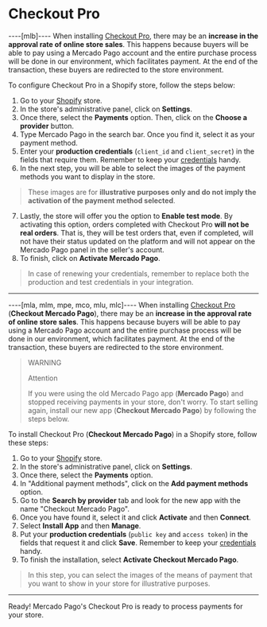 # Checkout Pro

----[mlb]----
When installing [Checkout Pro](/developers/en/docs/checkout-pro/landing), there may be an **increase in the approval rate of online store sales**. This happens because buyers will be able to pay using a Mercado Pago account and the entire purchase process will be done in our environment, which facilitates payment. At the end of the transaction, these buyers are redirected to the store environment.

To configure Checkout Pro in a Shopify store, follow the steps below:

1. Go to your [Shopify](https://accounts.shopify.com/store-login) store.
2. In the store's administrative panel, click on **Settings**.
3. Once there, select the **Payments** option. Then, click on the **Choose a provider** button.
4. Type Mercado Pago in the search bar. Once you find it, select it as your payment method.
5. Enter your **production credentials** (`client_id` and `client_secret`) in the fields that require them. Remember to keep your [credentials](/developers/en/docs/shopify/additional-content/your-integrations/credentials) handy.
6. In the next step, you will be able to select the images of the payment methods you want to display in the store. 

> These images are for **illustrative purposes only and do not imply the activation of the payment method selected**.

7. Lastly, the store will offer you the option to **Enable test mode**. By activating this option, orders completed with Checkout Pro **will not be real orders**. That is, they will be test orders that, even if completed, will not have their status updated on the platform and will not appear on the Mercado Pago panel in the seller's account.
8. To finish, click on **Activate Mercado Pago**.
 
> In case of renewing your credentials, remember to replace both the production and test credentials in your integration.

------------
----[mla, mlm, mpe, mco, mlu, mlc]----
When installing [Checkout Pro](/developers/en/docs/checkout-pro/landing) (**Checkout Mercado Pago**), there may be an **increase in the approval rate of online store sales**. This happens because buyers will be able to pay using a Mercado Pago account and the entire purchase process will be done in our environment, which facilitates payment. At the end of the transaction, these buyers are redirected to the store environment.

> WARNING
>
> Attention
>
> If you were using the old Mercado Pago app (**Mercado Pago**) and stopped receiving payments in your store, don't worry. To start selling again, install our new app (**Checkout Mercado Pago**) by following the steps below.

To install Checkout Pro (**Checkout Mercado Pago**) in a Shopify store, follow these steps:

1. Go to your [Shopify](https://accounts.shopify.com/store-login) store.
2. In the store's administrative panel, click on **Settings**.
3. Once there, select the **Payments** option. 
4. In "Additional payment methods", click on the **Add payment methods** option.
5. Go to the **Search by provider** tab and look for the new app with the name "Checkout Mercado Pago".
6. Once you have found it, select it and click **Activate** and then **Connect**.
7. Select **Install App** and then **Manage**.
8. Put your **production credentials** (`public key` and `access token`) in the fields that request it and click **Save**. Remember to keep your [credentials](/developers/en/docs/shopify/additional-content/your-integrations/credentials) handy.
9. To finish the installation, select **Activate Checkout Mercado Pago**.

> In this step, you can select the images of the means of payment that you want to show in your store for illustrative purposes. 

------------

Ready! Mercado Pago's Checkout Pro is ready to process payments for your store.
